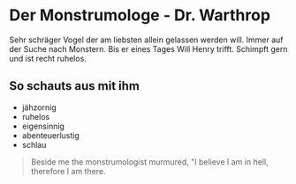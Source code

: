 # Der Monstrumologe - Dr. Warthrop

Sehr schräger Vogel der am liebsten allein gelassen werden will.
Immer auf der Suche nach Monstern. Bis er eines Tages Will Henry trifft.
Schimpft gern und ist recht ruhelos.

## So schauts aus mit ihm

* jähzornig
* ruhelos
* eigensinnig
* abenteuerlustig
* schlau

> Beside me the monstrumologist murmured, "I believe I am in hell, therefore I am there.

